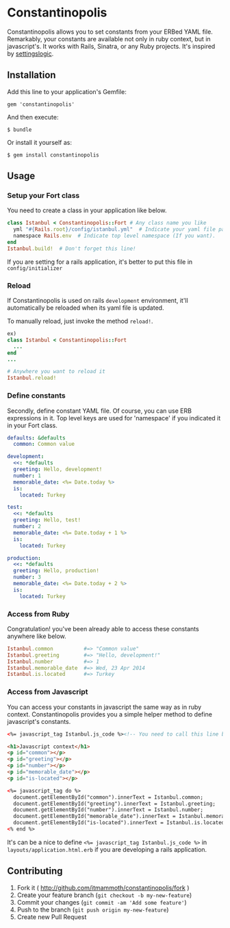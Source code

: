 # Constantinopolis

Constantinopolis allows you to set constants from your ERBed YAML file.
Remarkably, your constants are available not only in ruby context, but in javascript's.
It works with Rails, Sinatra, or any Ruby projects.
It's inspired by [settingslogic](https://github.com/binarylogic/settingslogic).

## Installation

Add this line to your application's Gemfile:

    gem 'constantinopolis'

And then execute:

    $ bundle

Or install it yourself as:

    $ gem install constantinopolis

## Usage

### Setup your Fort class

You need to create a class in your application like below.

```ruby
class Istanbul < Constantinopolis::Fort # Any class name you like
  yml "#{Rails.root}/config/istanbul.yml"  # Indicate your yaml file path.
  namespace Rails.env  # Indicate top level namespace (If you want).
end
Istanbul.build!  # Don't forget this line!
```

If you are setting for a rails application, it's better to put this file in ```config/initializer```

### Reload
If Constantinopolis is used on rails `development` environment, it'll automatically be reloaded when its yaml file is updated.

To manually reload, just invoke the method `reload!`.

```ruby
ex)
class Istanbul < Constantinopolis::Fort
  ...
end
...

# Anywhere you want to reload it
Istanbul.reload!
```

### Define constants

Secondly, define constant YAML file.
Of course, you can use ERB expressions in it.
Top level keys are used for 'namespace' if you indicated it in your Fort class.

```yaml
defaults: &defaults
  common: Common value

development:
  <<: *defaults
  greeting: Hello, development!
  number: 1
  memorable_date: <%= Date.today %>
  is:
    located: Turkey

test:
  <<: *defaults
  greeting: Hello, test!
  number: 2
  memorable_date: <%= Date.today + 1 %>
  is:
    located: Turkey

production:
  <<: *defaults
  greeting: Hello, production!
  number: 3
  memorable_date: <%= Date.today + 2 %>
  is:
    located: Turkey
```

### Access from Ruby

Congratulation!
you've been already able to access these constants anywhere like below.

```ruby
Istanbul.common          #=> "Common value"
Istanbul.greeting        #=> "Hello, development!"
Istanbul.number          #=> 1
Istanbul.memorable_date  #=> Wed, 23 Apr 2014
Istanbul.is.located      #=> Turkey
```

### Access from Javascript

You can access your constants in javascript the same way as in ruby context.
Constantinopolis provides you a simple helper method to define javascript's constants.

```html
<%= javascript_tag Istanbul.js_code %><!-- You need to call this line before using constants. -->

<h1>Javascript context</h1>
<p id="common"></p>
<p id="greeting"></p>
<p id="number"></p>
<p id="memorable_date"></p>
<p id="is-located"></p>

<%= javascript_tag do %>
  document.getElementById("common").innerText = Istanbul.common;
  document.getElementById("greeting").innerText = Istanbul.greeting;
  document.getElementById("number").innerText = Istanbul.number;
  document.getElementById("memorable_date").innerText = Istanbul.memorable_date;
  document.getElementById("is-located").innerText = Istanbul.is.located;
<% end %>
```

It's can be a nice to define ```<%= javascript_tag Istanbul.js_code %>``` in ```layouts/application.html.erb``` if you are developing a rails application.

## Contributing

1. Fork it ( http://github.com/itmammoth/constantinopolis/fork )
2. Create your feature branch (`git checkout -b my-new-feature`)
3. Commit your changes (`git commit -am 'Add some feature'`)
4. Push to the branch (`git push origin my-new-feature`)
5. Create new Pull Request
